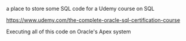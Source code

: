 a place to store some SQL code for a Udemy course on SQL

https://www.udemy.com/the-complete-oracle-sql-certification-course

Executing all of this code on Oracle's Apex system
